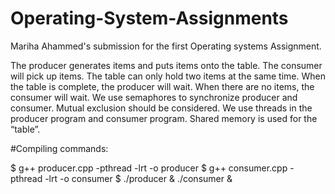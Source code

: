 # Operating-System-Assignments
Mariha Ahammed's submission for the first Operating systems Assignment. 


The producer generates items and puts items onto the table. The consumer will pick up items. The table can only hold two items at the same time. When the table is complete, the producer will wait. When there are no items, the consumer will wait. We use semaphores to synchronize producer and consumer.  Mutual exclusion should be considered. We use threads in the producer program and consumer program. Shared memory is used for the “table”.

#Compiling commands:

$ g++ producer.cpp -pthread -lrt -o producer
$ g++ consumer.cpp -pthread -lrt -o consumer
$ ./producer & ./consumer &
